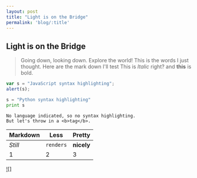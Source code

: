 ```yaml
---
layout: post
title: "Light is on the Bridge"
permalink: 'blog/:title'
---
```

## Light is on the Bridge
> Going down, looking down. Explore the world!
This is the words I just thought.
Here are the mark down I'll test
This is *Italic* right?
and __this__ is bold.
```javascript
var s = "JavaScript syntax highlighting";
alert(s);
```
 
```python
s = "Python syntax highlighting"
print s
```
 
```
No language indicated, so no syntax highlighting. 
But let's throw in a <b>tag</b>.
```

Markdown | Less | Pretty
--- | --- | ---
*Still* | `renders` | **nicely**
1 | 2 | 3


[![]](https://streamable.com/pihsc)
